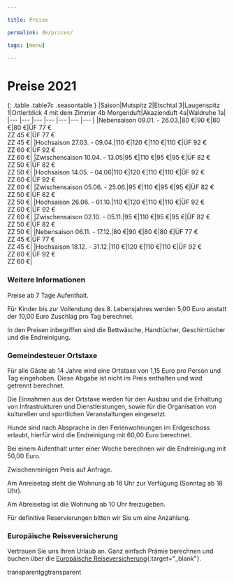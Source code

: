 ```yaml
---

title: Preise

permalink: de/prices/

tags: [menu]

---
```


# Preise 2021

{: .table .table7c .seasontable }
|Saison|Mutspitz 2|Etschtal 3|Laugenspitz 1|Ortlerblick 4 mit dem Zimmer 4b Morgenduft|Akazienduft 4a|Waldruhe 1a|
|--- |--- |--- |--- |--- |--- |--- |
|Nebensaison 09.01. - 26.03.|80 €|90 €|80 €|80 €|ÜF 77 €<br />ZZ 45 €|ÜF 77 €<br />ZZ 45 €|
|Hochsaison 27.03. - 09.04.|110 €|120 €|110 €|110 €|ÜF 92 €<br />ZZ 60 €|ÜF 92 €<br />ZZ 60 €|
|Zwischensaison 10.04. - 13.05|95 €|110 €|95 €|95 €|ÜF 82 €<br />ZZ 50 €|ÜF 82 €<br />ZZ 50 €|
|Hochsaison 14.05. - 04.06|110 €|120 €|110 €|110 €|ÜF 92 €<br />ZZ 60 €|ÜF 92 €<br />ZZ 60 €|
|Zwischensaison 05.06. - 25.06.|95 €|110 €|95 €|95 €|ÜF 82 €<br />ZZ 50 €|ÜF 82 €<br />ZZ 50 €|
|Hochsaison 26.06. - 01.10.|110 €|120 €|110 €|110 €|ÜF 92 €<br />ZZ 60 €|ÜF 92 €<br />ZZ 60 €|
|Zwischensaison 02.10. - 05.11.|95 €|110 €|95 €|95 €|ÜF 82 €<br />ZZ 50 €|ÜF 82 €<br />ZZ 50 €|
|Nebensaison 06.11. - 17.12.|80 €|90 €|80 €|80 €|ÜF 77 €<br />ZZ 45 €|ÜF 77 €<br />ZZ 45 €|
|Hochsaison 18.12. - 31.12.|110 €|120 €|110 €|110 €|ÜF 92 €<br />ZZ 60 €|ÜF 92 €<br />ZZ 60 €|

### Weitere Informationen



Preise ab 7 Tage Aufenthalt.



Für Kinder bis zur Vollendung des 8. Lebensjahres werden 5,00 Euro anstatt der 10,00 Euro Zuschlag pro Tag berechnet.



In den Preisen inbegriffen sind die Bettwäsche, Handtücher, Geschirrtücher und die Endreinigung.



### Gemeindesteuer Ortstaxe



Für alle Gäste ab 14 Jahre wird eine Ortstaxe von 1,15 Euro pro Person und Tag eingehoben. Diese Abgabe ist nicht im Preis enthalten und wird getrennt berechnet.

Die Einnahmen aus der Ortstaxe werden für den Ausbau und die Erhaltung von Infrastrukturen und Dienstleistungen, sowie für die Organisation von kulturellen und sportlichen Veranstaltungen eingesetzt.



Hunde sind nach Absprache in den Ferienwohnungen im Erdgeschoss erlaubt, hierfür wird die Endreinigung mit 60,00 Euro berechnet.



Bei einem Aufenthalt unter einer Woche berechnen wir die Endreinigung mit 50,00 Euro.



Zwischenreinigen Preis auf Anfrage.



Am Anreisetag steht die Wohnung ab 16 Uhr zur Verfügung (Sonntag ab 18 Uhr).



Am Abreisetag ist die Wohnung ab 10 Uhr freizugeben.



Für definitive Reservierungen bitten wir Sie um eine Anzahlung.



### Europäische Reiseversicherung



Vertrauen Sie uns Ihren Urlaub an. Ganz einfach Prämie berechnen und buchen über die [Europäische Reiseversicherung](http://partner.europaeische.at/roter-hahn?AGN2=142311216){:target="_blank"}.

transparentggtransparent